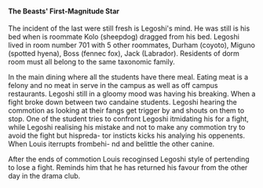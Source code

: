 #### The Beasts' First-Magnitude Star 

The incident of the last were still fresh is Legoshi's mind. He was still is
his bed when is roommate Kolo (sheepdog) dragged from his bed. Legoshi lived
in room number 701 with 5 other roommates, Durham (coyoto), Miguno (spotted
hyena), Boss (fennec fox), Jack (Labrador). Residents of dorm room must all
belong to the same taxonomic family.

In the main dining where all the students have there meal. Eating meat is a
felony and no meat in serve in the campus as well as off campus restaurants.
Legoshi still in a gloomy mood was having his breaking. When a fight broke 
down between two candaine students. Legoshi hearing the commotion as looking 
at their fangs get trigger by and shouts on them to stop. One of the student 
tries to confront Legoshi itmidating his for a fight, while Legoshi realising 
his mistake and not to make any commotion try to avoid the fight but hispreda-
tor insticts kicks his analying his oppenents. When Louis iterrupts frombehi-
nd and belittle the other canine.

After the ends of commotion Louis recoginsed Legoshi style of pertending to 
lose a fight. Reminds him that he has returned his favour from the other day 
in the drama club.
 





